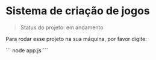 # Sistema de criação de jogos

>Status do projeto: em andamento

Para rodar esse projeto na sua máquina, por favor digite:

´´´
node app.js
´´´
